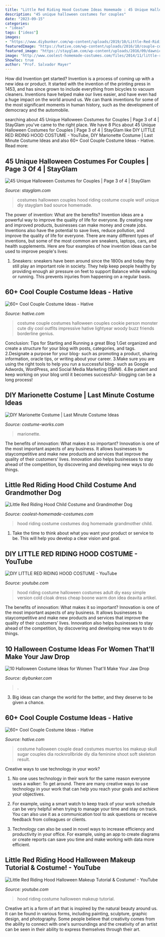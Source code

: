 ```yaml
---
title: "Little Red Riding Hood Costume Ideas Homemade : 45 Unique Halloween Costumes For Couples"
description: "45 unique halloween costumes for couples"
date: "2023-09-15"
categories:
- "ideas"
tags: ["ideas"]
images:
- "https://www.diybunker.com/wp-content/uploads/2019/10/Little-Red-Riding-Hood-Halloween-Costume-for-Women-678x1024.jpg"
featuredImage: "https://hative.com/wp-content/uploads/2016/10/couple-costumes/64-couple-costume-ideas-1.jpg"
featured_image: "https://stayglam.com/wp-content/uploads/2016/09/dawnica44_11909984_524352081075177_1176754001_n.jpg"
image: "http://www.coolest-homemade-costumes.com/files/2014/11/little-red-riding-hood-and-grandmother-129989-e1416048545707.jpg"
ShowToc: true
author: "Prof. Salvador Mayer"
---
```



How did Invention get started?
Invention is a process of coming up with a new idea or product. It started with the invention of the printing press in 1453, and has since grown to include everything from bicycles to vacuum cleaners. Inventions have helped make our lives easier, and have even had a huge impact on the world around us. We can thank inventions for some of the most significant moments in human history, such as the development of democracy and the automobile.

	

		
searching about 45 Unique Halloween Costumes for Couples | Page 3 of 4 | StayGlam you've came to the right place. We have 8 Pics about 45 Unique Halloween Costumes for Couples | Page 3 of 4 | StayGlam like DIY LITTLE RED RIDING HOOD COSTUME - YouTube, DIY Marionette Costume | Last Minute Costume Ideas and also 60+ Cool Couple Costume Ideas - Hative. Read more:
		
    
## 45 Unique Halloween Costumes For Couples | Page 3 Of 4 | StayGlam

<img loading=lazy src="https://stayglam.com/wp-content/uploads/2016/09/dawnica44_11909984_524352081075177_1176754001_n.jpg" onerror="this.onerror=null;this.src='https://tse1.mm.bing.net/th?id=OIP.PgqSdFpHbEShEP-bbAnG_wHaKv&amp;pid=15.1';" alt="45 Unique Halloween Costumes for Couples | Page 3 of 4 | StayGlam">

_Source: stayglam.com_

>costumes halloween couples hood riding costume couple wolf unique diy stayglam bad source homemade. 

	

The power of invention: What are the benefits?
Invention ideas are a powerful way to improve the quality of life for everyone. By creating new and improved products, businesses can make money and create jobs. Inventions also have the potential to save lives, reduce pollution, and improve the quality of life for everyone. There are many different types of inventions, but some of the most common are sneakers, laptops, cars, and health supplements. Here are four examples of how invention ideas can be used to improve people's lives: 
1. Sneakers: sneakers have been around since the 1800s and today they still play an important role in society. They help keep people healthy by providing enough air pressure on feet to support Balance while walking or running. This prevents injuries from happening on a regular basis.

    
## 60+ Cool Couple Costume Ideas - Hative

<img loading=lazy src="https://hative.com/wp-content/uploads/2016/10/couple-costumes/64-couple-costume-ideas-1.jpg" onerror="this.onerror=null;this.src='https://tse3.mm.bing.net/th?id=OIP.vtixsl2bt1UYp9WLGFDlVQHaJ3&amp;pid=15.1';" alt="60+ Cool Couple Costume Ideas - Hative">

_Source: hative.com_

>costume couple costumes halloween couples cookie person monster cute diy cool outfits impressive hative lightyear woody buzz friends borderline genius. 

	

Conclusion: Tips for Starting and Running a great Blog
1.Get organized and create a structure for your blog with posts, categories, and tags.
2.Designate a purpose for your blog- such as promoting a product, sharing information, oracle tips, or writing about your career. 
3.Make sure you are using the right tools to help you run a successful blog- such as Google Adwords, WordPress, and Social Media Marketing (SMM). 
4.Be patient and keep working on your blog until it becomes successful- blogging can be a long process!

    
## DIY Marionette Costume | Last Minute Costume Ideas

<img loading=lazy src="https://photos.costume-works.com/full/marionette6.jpg" onerror="this.onerror=null;this.src='https://tse2.mm.bing.net/th?id=OIP.TEiC1p5sIAX9YYDmM9H7rgHaJ3&amp;pid=15.1';" alt="DIY Marionette Costume | Last Minute Costume Ideas">

_Source: costume-works.com_

>marionette. 

	

The benefits of innovation: What makes it so important?
Innovation is one of the most important aspects of any business. It allows businesses to staycompetitive and make new products and services that improve the quality of their customers’ lives. Innovation also helps businesses to stay ahead of the competition, by discovering and developing new ways to do things.

    
## Little Red Riding Hood Child Costume And Grandmother Dog

<img loading=lazy src="http://www.coolest-homemade-costumes.com/files/2014/11/little-red-riding-hood-and-grandmother-129989-e1416048545707.jpg" onerror="this.onerror=null;this.src='https://tse4.mm.bing.net/th?id=OIP.0q1fvU6tnehqnsgP0AUs3gHaLH&amp;pid=15.1';" alt="Little Red Riding Hood Child Costume and Grandmother Dog">

_Source: coolest-homemade-costumes.com_

>hood riding costume costumes dog homemade grandmother child. 

	

1. Take the time to think about what you want your product or service to be. This will help you develop a clear vision and goal.

    
## DIY LITTLE RED RIDING HOOD COSTUME - YouTube

<img loading=lazy src="https://i.ytimg.com/vi/pmUGwdjWXaU/maxresdefault.jpg" onerror="this.onerror=null;this.src='https://tse2.mm.bing.net/th?id=OIP.Km66eyRkgm3WNu6vQ-S5_AHaEK&amp;pid=15.1';" alt="DIY LITTLE RED RIDING HOOD COSTUME - YouTube">

_Source: youtube.com_

>hood riding costume halloween costumes adult diy easy simple version cold cloak dress cheap boone warm don idea deavita artikel. 

	

The benefits of innovation: What makes it so important?
Innovation is one of the most important aspects of any business. It allows businesses to staycompetitive and make new products and services that improve the quality of their customers’ lives. Innovation also helps businesses to stay ahead of the competition, by discovering and developing new ways to do things.

    
## 10 Halloween Costume Ideas For Women That&#039;ll Make Your Jaw Drop

<img loading=lazy src="https://www.diybunker.com/wp-content/uploads/2019/10/Little-Red-Riding-Hood-Halloween-Costume-for-Women-678x1024.jpg" onerror="this.onerror=null;this.src='https://tse2.mm.bing.net/th?id=OIP.4m1BZ-fzMVMpMwHv9kiDdgHaLL&amp;pid=15.1';" alt="10 Halloween Costume Ideas for Women That&#039;ll Make Your Jaw Drop">

_Source: diybunker.com_

>. 

	

3. Big ideas can change the world for the better, and they deserve to be given a chance.

    
## 60+ Cool Couple Costume Ideas - Hative

<img loading=lazy src="https://hative.com/wp-content/uploads/2016/10/couple-costumes/48-couple-costume-ideas-5.jpg" onerror="this.onerror=null;this.src='https://tse1.mm.bing.net/th?id=OIP.7TocA4A19h2-fgty5CVUOQHaLH&amp;pid=15.1';" alt="60+ Cool Couple Costume Ideas - Hative">

_Source: hative.com_

>costume halloween couple dead costumes muertos los makeup skull sugar couples dia rocknrollbride diy día feminine shoot soft skeleton result. 

	

Creative ways to use technology in your work?
1. No one uses technology in their work for the same reason everyone uses a walker: To get around. There are many creative ways to use technology in your work that can help you reach your goals and achieve your objectives.
2. For example, using a smart watch to keep track of your work schedule can be very helpful when trying to manage your time and stay on track. You can also use it as a communication tool to ask questions or receive feedback from colleagues or clients.

3. Technology can also be used in novel ways to increase efficiency and productivity in your office. For example, using an app to create diagrams or create reports can save you time and make working with data more efficient.


    
## Little Red Riding Hood Halloween Makeup Tutorial &amp; Costume! - YouTube

<img loading=lazy src="https://i.ytimg.com/vi/U7iOLUXL3Mc/maxresdefault.jpg" onerror="this.onerror=null;this.src='https://tse4.mm.bing.net/th?id=OIP.y2VZjf_e6Ik_DEkMmsHagAHaEK&amp;pid=15.1';" alt="Little Red Riding Hood Halloween Makeup Tutorial &amp; Costume! - YouTube">

_Source: youtube.com_

>hood riding costume halloween makeup tutorial. 

	

Creative art is a form of art that is inspired by the natural beauty around us. It can be found in various forms, including painting, sculpture, graphic design, and photography. Some people believe that creativity comes from the ability to connect with one's surroundings and the creativity of an artist can be seen in their ability to express themselves through their art.

